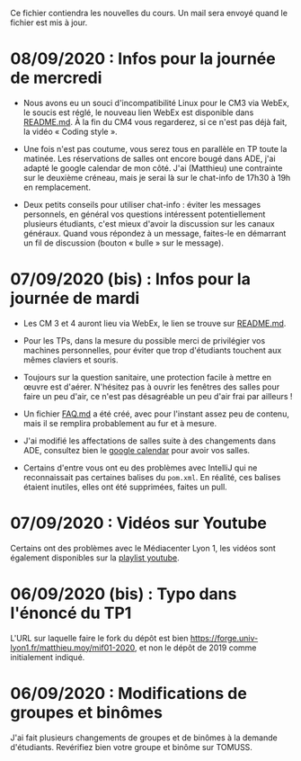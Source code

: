 Ce fichier contiendra les nouvelles du cours. Un mail sera envoyé quand le fichier est mis à jour.

# 08/09/2020 : Infos pour la journée de mercredi

* Nous avons eu un souci d'incompatibilité Linux pour le CM3 via WebEx, le soucis est réglé, le nouveau lien WebEx est disponible dans [README.md](README.md). À la fin du CM4 vous regarderez, si ce n'est pas déjà fait, la vidéo « Coding style ».

* Une fois n'est pas coutume, vous serez tous en parallèle en TP toute la matinée. Les réservations de salles ont encore bougé dans ADE, j'ai adapté le google calendar de mon côté. J'ai (Matthieu) une contrainte sur le deuxième créneau, mais je serai là sur le chat-info de 17h30 à 19h en remplacement.

* Deux petits conseils pour utiliser chat-info : éviter les messages personnels, en général vos questions intéressent potentiellement plusieurs étudiants, c'est mieux d'avoir la discussion sur les canaux généraux. Quand vous répondez à un message, faites-le en démarrant un fil de discussion (bouton « bulle » sur le message).

# 07/09/2020 (bis) : Infos pour la journée de mardi

* Les CM 3 et 4 auront lieu via WebEx, le lien se trouve sur [README.md](README.md).

* Pour les TPs, dans la mesure du possible merci de privilégier vos machines personnelles, pour éviter que trop d'étudiants touchent aux mêmes claviers et souris.

* Toujours sur la question sanitaire, une protection facile à mettre en œuvre est d'aérer. N'hésitez pas à ouvrir les fenêtres des salles pour faire un peu d'air, ce n'est pas désagréable un peu d'air frai par ailleurs !

* Un fichier [FAQ.md](FAQ.md) a été créé, avec pour l'instant assez peu de contenu, mais il se remplira probablement au fur et à mesure.

* J'ai modifié les affectations de salles suite à des changements dans ADE, consultez bien le [google calendar](https://calendar.google.com/calendar/embed?src=bujrk2sa90qim7u9okmo405b6s%40group.calendar.google.com&ctz=Europe%2FParis
) pour avoir vos salles.

* Certains d'entre vous ont eu des problèmes avec IntelliJ qui ne reconnaissait pas certaines balises du `pom.xml`. En réalité, ces balises étaient inutiles, elles ont été supprimées, faites un pull.

# 07/09/2020 : Vidéos sur Youtube

Certains ont des problèmes avec le Médiacenter Lyon 1, les vidéos sont également disponibles sur la [playlist youtube](https://www.youtube.com/playlist?list=PL6-YbcqXawf5ED3NHDZYejWJaAschnrO0).

# 06/09/2020 (bis) : Typo dans l'énoncé du TP1

L'URL sur laquelle faire le fork du dépôt est bien https://forge.univ-lyon1.fr/matthieu.moy/mif01-2020, et non le dépôt de 2019 comme initialement indiqué.

# 06/09/2020 : Modifications de groupes et binômes

J'ai fait plusieurs changements de groupes et de binômes à la demande d'étudiants. Revérifiez bien votre groupe et binôme sur TOMUSS.
